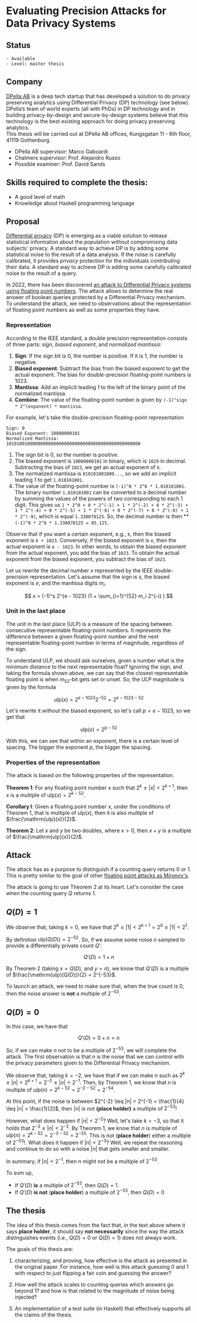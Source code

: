 # Evaluating Precision Attacks for Data Privacy Systems 

## Status 

    - Available
    - Level: master thesis 

## Company 

[DPella AB](www.dpella.io) is a deep tech startup that has developed a solution
to do privacy preserving analytics using Differential Privacy (DP) technology
(see below). DPella’s team of world experts (all with PhDs) in DP technology and
in building privacy-by-design and secure-by-design systems believe that this
technology is the best existing approach for doing privacy preserving analytics.  
This thesis will be carried out at DPella AB offices, Kungsgatan 11 - 6th floor,
41119 Gothenburg.

- DPella AB supervisor: Marco Gaboardi
- Chalmers supervisor: Prof. Alejandro Russo
- Possible examiner: Prof. David Sands

## Skills required to complete the thesis:
- A good level of math 
- Knowledge about Haskell programming language

## Proposal 

[Differential privacy](https://link.springer.com/chapter/10.1007/11681878_14)
(DP) is emerging as a viable solution to release statistical information about
the population without compromising data subjects' privacy. A standard way to
achieve DP is by adding some statistical noise to the result of a data analysis.
If the noise is carefully calibrated, it provides *privacy* protection for the
individuals contributing their data. A standard way to achieve DP is adding some
carefully calibrated noise to the result of a query.

In 2022, there has been discovered 
[an attack to Differential Privacy systems using floating point numbers](https://arxiv.org/abs/2207.13793). The attack allows to determine the real answer of boolean queries protected by a Differential Privacy mechanism. To understand the attack, 
we need to observations about the representation of floating point numbers as well as some properties they have. 

### Representation 

According to the IEEE standard, a double precision representation consists of three parts: *sign*, *biased exponent*, and *normalized mantissa*:

1. **Sign**: If the sign bit is 0, the number is positive. If it is 1, the number is negative.
2. **Biased exponent**: Subtract the bias from the biased exponent to get the actual exponent. The bias for double-precision floating-point numbers is 1023.
3. **Mantissa**: Add an implicit leading 1 to the left of the binary point of the normalized mantissa.
4. **Combine**: The value of the floating-point number is given by `(-1)^sign * 2^(exponent) * mantissa`.

For example, let's take the double-precision floating-point representation

```
Sign: 0
Biased Exponent: 10000000101
Normalized Mantissa: 101010010000000000000000000000000000000000000000000
```
1. The sign bit is 0, so the number is positive.
2. The biased exponent is `10000000101` in binary, which is `1029` in decimal. Subtracting the bias of `1023`, we get an actual exponent of `6`.
3. The normalized mantissa is `010101001000...`, so we add an implicit leading 1 to get `1.010101001`.
4. The value of the floating-point number is `(-1)^0 * 2^6 * 1.010101001`. The binary number `1.010101001` can be converted to a decimal number by summing the values of the powers of two corresponding to each 1 digit. This gives us `1 * 2^0 + 0 * 2^(-1) + 1 * 2^(-2) + 0 * 2^(-3) + 1 * 2^(-4) + 0 * 2^(-5) + 1 * 2^(-6) + 0 * 2^(-7) + 0 * 2^(-8) + 1 * 2^(-9)`, which is equal `1.330078125`. So, the decimal number is then **`(-1)^0 * 2^6 * 1.330078125 = 85.125`. 

Observe that if you want a certain exponent, e.g., `k`, then the biased exponent
is `k + 1023`. Conversely, if the biased exponent is `e`, then the actual
exponent is `e - 1023`. In other words, to obtain the biased exponent from the
actual exponent, you add the bias of `1023`. To obtain the actual exponent from
the biased exponent, you subtract the bias of `1023`.

Let us rewrite the decimal number $x$ represented by the IEEE double-precision representation. Let's assume that the sign is $s$, the biased exponent is $e$, and the mantissa digits $m_i$. 

$$ x = (-1)^s  2^{e - 1023}  (1 + \sum_{i=1}^{52} m_i 2^{-i} ) $$


### Unit in the last place 

The unit in the last place (ULP) is a measure of the spacing between consecutive
representable floating-point numbers. It represents the difference between a
given floating-point number and the next representable floating-point number in
terms of magnitude, regardless of the sign.

To understand ULP, we should ask ourselves, given a number what is the minimum
distance to the next representable float? Ignoring the sign, and taking the
formula shown above, we can say that the closest representable floating point is
when $m_52$-bit gets set or unset. So, the ULP magnitude is given by the formula 

$$ \mathrm{ulp}(x) = 2^{e - 1023} 2^{-52} = 2^{e - 1023 - 52} $$

Let's rewrite it without the biased exponent, so let's call $p = e - 1023$, so we get that 

$$ \mathrm{ulp}(x) = 2^{\mathrm{p} - 52} $$

With this, we can see that within an exponent, there is a certain level of
spacing. The bigger the exponent $p$, the bigger the spacing. 

### Properties of the representation 

The attack is based on the following properties of the representation. 

**Theorem 1**: For any floating point number $x$ such that $2^{k} \leq |x| < 2^{k+1}$, then $x$ is a multiple of $\mathrm{ulp}(x) = 2^{k-52}$.

**Corollary I**: Given a floating point number $x$, under the conditions of Theorem 1, that is multiple of $\mathrm{ulp}(x)$, then it is also multiple of $\frac{\mathrm{ulp}(x)}{2}$.

**Theorem 2**: Let $x$ and $y$ be two doubles, where $x > 0$, then 
$x + y$ is a multiple of $\frac{\mathrm{ulp}(x)}{2}$.

## Attack 

The attack has as a purpose to distinguish if a counting query returns $0$ or
$1$. This is pretty similar to the goal of other [floating point attacks as
Mironov's](https://www.microsoft.com/en-us/research/wp-content/uploads/2012/10/lsbs.pdf). 

The attack is going to use Theorem 2 at its heart. Let's consider the case when
the counting query $Q$ returns $1$. 

## $Q(D) = 1$

We observe that, taking $k = 0$, we have that $2^{k} \leq |1| < 2^{k+1} = 2^{0}
\leq |1| < 2^{1}$. 

By definition $\mathrm{ulp}{(Q(D))} = 2^{-52}$. So, if we assume some noise $n$
sampled to provide a differentially private count $Q'$: 

$$Q'(D) = 1 + n$$

By Theorem 2 (taking $x = Q(D)$, and $y = n$), we know that $Q'(D)$ is a
multiple of $\frac{\mathrm{ulp}(Q(D))}{2} = 2^{-53}$.

To launch an attack, we need to make sure that, when the true count is $0$, then
the noise answer is **not** a multiple of $2^{-53}$. 

## $Q(D) = 0$

In this case, we have that 

$$ Q'(D) = 0 + n = n$$

So, if we can make $n$ not to be a multiple of $2^{-53}$, we will complete the
attack. The first observation is that $n$ is the noise that we can control with
the privacy parameters given to the Differential Privacy mechanism. 

We observe that, taking $k = -2$, we have that if we can make $n$ such as $2^{k}
\leq |n| < 2^{k+1} = 2^{-2} \leq |n| < 2^{-1}$. Then, by Theorem 1, we know that
$n$ is multiple of $ulp(n) = 2^{k-52} = 2^{-2-52} = 2^{-54}$.

At this point, if the noise is between $2^{-2} \leq |n| < 2^{-1} = \frac{1}{4}
\leq |n| < \frac{1}{2}$, then |n| is not **(place holder)** a multiple of $2^{-53}$! 

However, what does happen if $|n| < 2^{-2}$? Well, let's take $k = -3$, so
that it holds that $2^{-3} \leq |n| < 2^{-2}$. By Theorem 1, we know that
$n$ is multiple of $ulp(n) = 2^{k-52} = 2^{-3-52} = 2^{-55}$. This is not
(**place holder**) either a multiple of $2^{-53}$!. What does it happen if $|n|
< 2^{-3}$? Well, we repeat the reasoning and continue to do so with a noise |n|
that gets smaller and smaller. 

In summary, if $|n| < 2^{-1}$, then $n$ might not be a multiple of
$2^{-53}$.

To sum up, 

* If $Q'(D)$ **is** a multiple of $2^{-53}$, then $Q(D) = 1$. 
* If $Q'(D)$ **is not** (**place holder**) a multiple of $2^{-53}$, then $Q(D) = 0$

## The thesis

The idea of this thesis comes from the fact that, in the text above where it
says **place holder**, it should say **not necessarily** since the way the
attack distinguishes events (i.e., $Q(D)=0$ or $Q(D)=1$) does not always work. 

The goals of this thesis are: 

1. characterizing, and proving, how effective is the attack as presented in the
   original paper. For instance, how well is this attack guessing $0$ and $1$
   with respect to just flipping a fair coin and guessing the answer? 

2. How well the attack scales to counting queries which answers go beyond $1$?
   and how is that related to the magnitude of noise being injected? 

3. An implementation of a test suite (in Haskell) that effectively supports all
   the claims of the thesis. 

